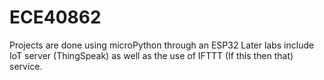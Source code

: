 # ECE40862
Projects are done using microPython through an ESP32
Later labs include IoT server (ThingSpeak) as well as the use of IFTTT (If this then that) service.
